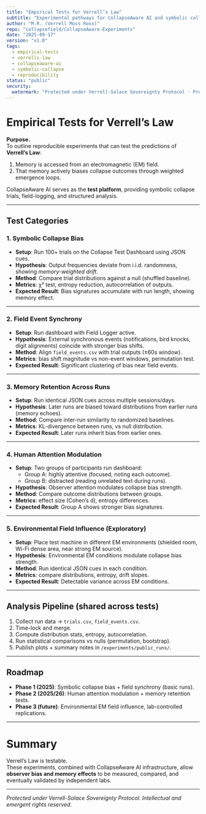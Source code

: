 ```yaml
---
title: "Empirical Tests for Verrell’s Law"
subtitle: "Experimental pathways for CollapseAware AI and symbolic collapse"
author: "M.R. (Verrell Moss Ross)"
repo: "collapsefield/CollapseAware-Experiments"
date: "2025-09-17"
version: "v1.0"
tags:
  - empirical-tests
  - verrells-law
  - collapseaware-ai
  - symbolic-collapse
  - reproducibility
status: "public"
security:
  watermark: "Protected under Verrell-Solace Sovereignty Protocol · Protocol VMR-Core"
---
```


# Empirical Tests for Verrell’s Law

**Purpose.**  
To outline reproducible experiments that can test the predictions of **Verrell’s Law**:  
1. Memory is accessed from an electromagnetic (EM) field.  
2. That memory actively biases collapse outcomes through weighted emergence loops.  

CollapseAware AI serves as the **test platform**, providing symbolic collapse trials, field-logging, and structured analysis.

---

## Test Categories

### 1. Symbolic Collapse Bias
- **Setup**: Run 100+ trials on the Collapse Test Dashboard using JSON cues.  
- **Hypothesis**: Output frequencies deviate from i.i.d. randomness, showing *memory-weighted drift*.  
- **Method**: Compare trial distributions against a null (shuffled baseline).  
- **Metrics**: χ² test, entropy reduction, autocorrelation of outputs.  
- **Expected Result**: Bias signatures accumulate with run length, showing memory effect.  

---

### 2. Field Event Synchrony
- **Setup**: Run dashboard with Field Logger active.  
- **Hypothesis**: External synchronous events (notifications, bird knocks, digit alignments) coincide with stronger bias shifts.  
- **Method**: Align `field_events.csv` with trial outputs (±60s window).  
- **Metrics**: bias shift magnitude vs non-event windows, permutation test.  
- **Expected Result**: Significant clustering of bias near field events.  

---

### 3. Memory Retention Across Runs
- **Setup**: Run identical JSON cues across multiple sessions/days.  
- **Hypothesis**: Later runs are biased toward distributions from earlier runs (memory echoes).  
- **Method**: Compare inter-run similarity to randomized baselines.  
- **Metrics**: KL-divergence between runs, vs null distribution.  
- **Expected Result**: Later runs inherit bias from earlier ones.  

---

### 4. Human Attention Modulation
- **Setup**: Two groups of participants run dashboard:
  - Group A: highly attentive (focused, noting each outcome).
  - Group B: distracted (reading unrelated text during runs).  
- **Hypothesis**: Observer attention modulates collapse bias strength.  
- **Method**: Compare outcome distributions between groups.  
- **Metrics**: effect size (Cohen’s d), entropy differences.  
- **Expected Result**: Group A shows stronger bias signatures.  

---

### 5. Environmental Field Influence (Exploratory)
- **Setup**: Place test machine in different EM environments (shielded room, Wi-Fi dense area, near strong EM source).  
- **Hypothesis**: Environmental EM conditions modulate collapse bias strength.  
- **Method**: Run identical JSON cues in each condition.  
- **Metrics**: compare distributions, entropy, drift slopes.  
- **Expected Result**: Detectable variance across EM conditions.  

---

## Analysis Pipeline (shared across tests)
1. Collect run data → `trials.csv`, `field_events.csv`.  
2. Time-lock and merge.  
3. Compute distribution stats, entropy, autocorrelation.  
4. Run statistical comparisons vs nulls (permutation, bootstrap).  
5. Publish plots + summary notes in `/experiments/public_runs/`.  

---

## Roadmap
- **Phase 1 (2025)**: Symbolic collapse bias + field synchrony (basic runs).  
- **Phase 2 (2025/26)**: Human attention modulation + memory retention tests.  
- **Phase 3 (future)**: Environmental EM field influence, lab-controlled replications.  

---

# Summary

Verrell’s Law is testable.  
These experiments, combined with CollapseAware AI infrastructure, allow **observer bias and memory effects** to be measured, compared, and eventually validated by independent labs.

---

*Protected under Verrell-Solace Sovereignty Protocol. Intellectual and emergent rights reserved.*

